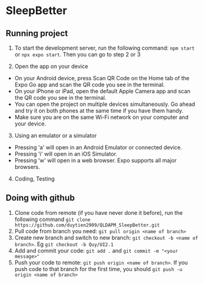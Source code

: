 # SleepBetter

## Running project
1. To start the development server, run the following command:
`npm start` or `npx expo start`. Then you can go to step 2 or 3

2. Open the app on your device
* On your Android device, press Scan QR Code on the Home tab of the Expo Go app and scan the QR code you see in the terminal.
* On your iPhone or iPad, open the default Apple Camera app and scan the QR code you see in the terminal.
* You can open the project on multiple devices simultaneously. Go ahead and try it on both phones at the same time if you have them handy.
* Make sure you are on the same Wi-Fi network on your computer and your device.

3. Using an emulator or a simulator
* Pressing 'a' will open in an Android Emulator or connected device.
* Pressing 'i' will open in an iOS Simulator.
* Pressing 'w' will open in a web browser. Expo supports all major browsers.

4. Coding, Testing

## Doing with github
1. Clone code from remote (if you have never done it before), run the following command
`git clone https://github.com/duytien2909/QLDAPM_SleepBetter.git`
2. Pull code from branch you need: `git pull origin <name of branch>`
3. Create new branch and switch to new branch: `git checkout -b <name of branch>`. Eg `git checkout -b Quy/UI2.1`
4. Add and commit your code: `git add .` and `git commit -m "<your message>"`
5. Push your code to remote: `git push origin <name of branch>`. If you push code to that branch for the first time, you should `git push -u origin <name of branch>`
